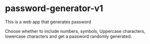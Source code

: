 # password-generator-v1
This is a web app that generates password

Choose whether to include numbers, symbols, Uppercase characters, lowercase characters and get a password randomly generated.
